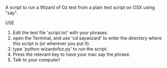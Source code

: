 A script to run a Wizard of Oz test from a plain text script on OSX using "say".

USE

1. Edit the text file 'script.txt' with your phrases.
2. open the Terminal, and use 'cd saywizard' to enter the directory where this script is (or wherever you put it). 
3. type 'python wizardofoz.py' to run the script.
4. Press the relevant key to have your mac say the phrase.
5. Talk to your computer!
